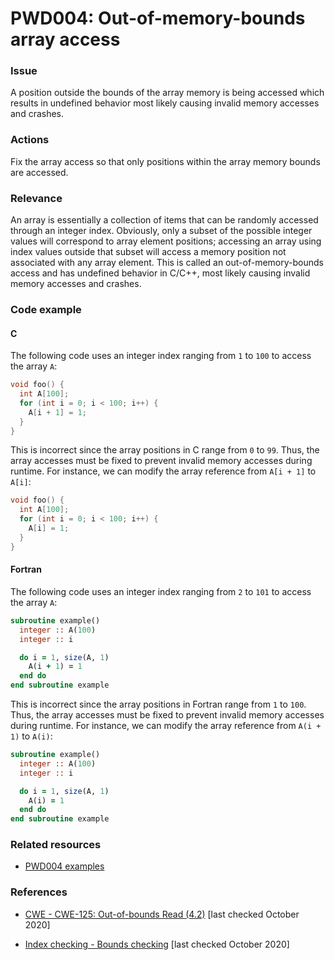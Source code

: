 # PWD004: Out-of-memory-bounds array access

### Issue

A position outside the bounds of the array memory is being accessed which
results in undefined behavior most likely causing invalid memory accesses and
crashes.

### Actions

Fix the array access so that only positions within the array memory bounds are
accessed.

### Relevance

An array is essentially a collection of items that can be randomly accessed
through an integer index. Obviously, only a subset of the possible integer
values will correspond to array element positions; accessing an array using
index values outside that subset will access a memory position not associated
with any array element. This is called an out-of-memory-bounds access and has
undefined behavior in C/C++, most likely causing invalid memory accesses and
crashes.

### Code example

#### C

The following code uses an integer index ranging from `1` to `100` to access
the array `A`:

```c
void foo() {
  int A[100];
  for (int i = 0; i < 100; i++) {
    A[i + 1] = 1;
  }
}
```

This is incorrect since the array positions in C range from `0` to `99`. Thus,
the array accesses must be fixed to prevent invalid memory accesses during
runtime. For instance, we can modify the array reference from `A[i + 1]` to
`A[i]`:

```c
void foo() {
  int A[100];
  for (int i = 0; i < 100; i++) {
    A[i] = 1;
  }
}
```

#### Fortran

The following code uses an integer index ranging from `2` to `101` to access
the array `A`:

```f90
subroutine example()
  integer :: A(100)
  integer :: i

  do i = 1, size(A, 1)
    A(i + 1) = 1
  end do
end subroutine example
```

This is incorrect since the array positions in Fortran range from `1` to `100`.
Thus, the array accesses must be fixed to prevent invalid memory accesses
during runtime. For instance, we can modify the array reference from `A(i + 1)`
to `A(i)`:

```f90
subroutine example()
  integer :: A(100)
  integer :: i

  do i = 1, size(A, 1)
    A(i) = 1
  end do
end subroutine example
```

### Related resources

* [PWD004 examples](../PWD004/)

### References

* [CWE - CWE-125: Out-of-bounds Read (4.2)](https://cwe.mitre.org/data/definitions/125.html)
[last checked October 2020]

* [Index checking - Bounds checking](https://en.wikipedia.org/wiki/Bounds_checking#Index_checking)
[last checked October 2020]
